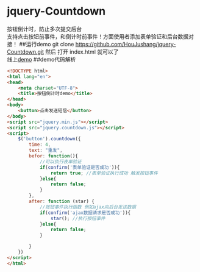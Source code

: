 # jquery-Countdown
按钮倒计时，防止多次提交后台<br>
支持点击按钮前事件，和倒计时前事件！方面使用者添加表单验证和后台数据对接！
##运行demo
git clone https://github.com/HouJushang/jquery-Countdown.git
然后 打开 index.html 就可以了<br>
线上<a href="http://www.41js.com/demo/countdown/index.html">demo</a>
##demo代码解析
```html
<!DOCTYPE html>
<html lang="en">
<head>
    <meta charset="UTF-8">
    <title>按钮倒计时demo</title>
</head>
<body>
    <button>点击发送短信</button>
</body>
<script src="jquery.min.js"></script>
<script src="jquery.countdown.js"></script>
<script>
    $('button').countdown({
        time: 4,
        text: "重发",
        befor: function(){
            //可以执行表单验证
            if(confirm('表单验证是否成功')){
                return true; //表单验证执行成功 触发按钮事件
            }else{
                return false;
            }
        },
        after: function (star) {
            //按钮事件执行函数 例如ajax向后台发送数据
            if(confirm('ajax数据请求是否成功')){
                star(); //执行按钮事件
            }else{
                return false;
            }

        }
    })
</script>
</html>
```

